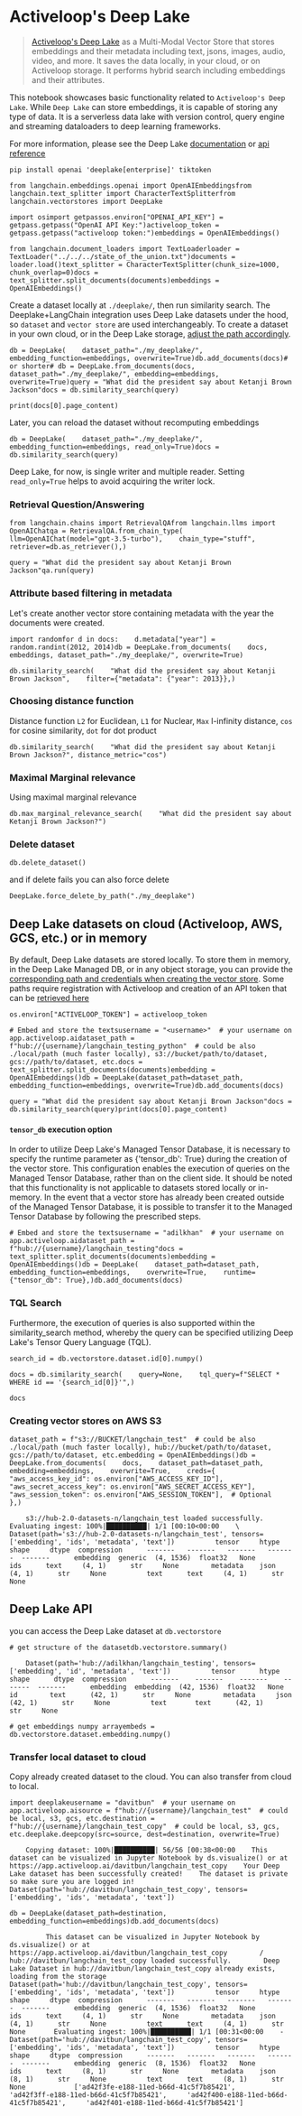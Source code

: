 Activeloop's Deep Lake
======================

> [Activeloop's Deep Lake](https://docs.activeloop.ai/) as a Multi-Modal Vector Store that stores embeddings and their metadata including text, jsons, images, audio, video, and more. It saves the data locally, in your cloud, or on Activeloop storage. It performs hybrid search including embeddings and their attributes.

This notebook showcases basic functionality related to `Activeloop's Deep Lake`. While `Deep Lake` can store embeddings, it is capable of storing any type of data. It is a serverless data lake with version control, query engine and streaming dataloaders to deep learning frameworks.

For more information, please see the Deep Lake [documentation](https://docs.activeloop.ai) or [api reference](https://docs.deeplake.ai)

    pip install openai 'deeplake[enterprise]' tiktoken

    from langchain.embeddings.openai import OpenAIEmbeddingsfrom langchain.text_splitter import CharacterTextSplitterfrom langchain.vectorstores import DeepLake

    import osimport getpassos.environ["OPENAI_API_KEY"] = getpass.getpass("OpenAI API Key:")activeloop_token = getpass.getpass("activeloop token:")embeddings = OpenAIEmbeddings()

    from langchain.document_loaders import TextLoaderloader = TextLoader("../../../state_of_the_union.txt")documents = loader.load()text_splitter = CharacterTextSplitter(chunk_size=1000, chunk_overlap=0)docs = text_splitter.split_documents(documents)embeddings = OpenAIEmbeddings()

Create a dataset locally at `./deeplake/`, then run similarity search. The Deeplake+LangChain integration uses Deep Lake datasets under the hood, so `dataset` and `vector store` are used interchangeably. To create a dataset in your own cloud, or in the Deep Lake storage, [adjust the path accordingly](https://docs.activeloop.ai/storage-and-credentials/storage-options).

    db = DeepLake(    dataset_path="./my_deeplake/", embedding_function=embeddings, overwrite=True)db.add_documents(docs)# or shorter# db = DeepLake.from_documents(docs, dataset_path="./my_deeplake/", embedding=embeddings, overwrite=True)query = "What did the president say about Ketanji Brown Jackson"docs = db.similarity_search(query)

    print(docs[0].page_content)

Later, you can reload the dataset without recomputing embeddings

    db = DeepLake(    dataset_path="./my_deeplake/", embedding_function=embeddings, read_only=True)docs = db.similarity_search(query)

Deep Lake, for now, is single writer and multiple reader. Setting `read_only=True` helps to avoid acquiring the writer lock.

### Retrieval Question/Answering[​](#retrieval-questionanswering "Direct link to Retrieval Question/Answering")

    from langchain.chains import RetrievalQAfrom langchain.llms import OpenAIChatqa = RetrievalQA.from_chain_type(    llm=OpenAIChat(model="gpt-3.5-turbo"),    chain_type="stuff",    retriever=db.as_retriever(),)

    query = "What did the president say about Ketanji Brown Jackson"qa.run(query)

### Attribute based filtering in metadata[​](#attribute-based-filtering-in-metadata "Direct link to Attribute based filtering in metadata")

Let's create another vector store containing metadata with the year the documents were created.

    import randomfor d in docs:    d.metadata["year"] = random.randint(2012, 2014)db = DeepLake.from_documents(    docs, embeddings, dataset_path="./my_deeplake/", overwrite=True)

    db.similarity_search(    "What did the president say about Ketanji Brown Jackson",    filter={"metadata": {"year": 2013}},)

### Choosing distance function[​](#choosing-distance-function "Direct link to Choosing distance function")

Distance function `L2` for Euclidean, `L1` for Nuclear, `Max` l-infinity distance, `cos` for cosine similarity, `dot` for dot product

    db.similarity_search(    "What did the president say about Ketanji Brown Jackson?", distance_metric="cos")

### Maximal Marginal relevance[​](#maximal-marginal-relevance "Direct link to Maximal Marginal relevance")

Using maximal marginal relevance

    db.max_marginal_relevance_search(    "What did the president say about Ketanji Brown Jackson?")

### Delete dataset[​](#delete-dataset "Direct link to Delete dataset")

    db.delete_dataset()

        

and if delete fails you can also force delete

    DeepLake.force_delete_by_path("./my_deeplake")

        

Deep Lake datasets on cloud (Activeloop, AWS, GCS, etc.) or in memory[​](#deep-lake-datasets-on-cloud-activeloop-aws-gcs-etc-or-in-memory "Direct link to Deep Lake datasets on cloud (Activeloop, AWS, GCS, etc.) or in memory")
---------------------------------------------------------------------------------------------------------------------------------------------------------------------------------------------------------------------------------

By default, Deep Lake datasets are stored locally. To store them in memory, in the Deep Lake Managed DB, or in any object storage, you can provide the [corresponding path and credentials when creating the vector store](https://docs.activeloop.ai/storage-and-credentials/storage-options). Some paths require registration with Activeloop and creation of an API token that can be [retrieved here](https://app.activeloop.ai/)

    os.environ["ACTIVELOOP_TOKEN"] = activeloop_token

    # Embed and store the textsusername = "<username>"  # your username on app.activeloop.aidataset_path = f"hub://{username}/langchain_testing_python"  # could be also ./local/path (much faster locally), s3://bucket/path/to/dataset, gcs://path/to/dataset, etc.docs = text_splitter.split_documents(documents)embedding = OpenAIEmbeddings()db = DeepLake(dataset_path=dataset_path, embedding_function=embeddings, overwrite=True)db.add_documents(docs)

    query = "What did the president say about Ketanji Brown Jackson"docs = db.similarity_search(query)print(docs[0].page_content)

#### `tensor_db` execution option[​](#tensor_db-execution-option "Direct link to tensor_db-execution-option")

In order to utilize Deep Lake's Managed Tensor Database, it is necessary to specify the runtime parameter as {'tensor\_db': True} during the creation of the vector store. This configuration enables the execution of queries on the Managed Tensor Database, rather than on the client side. It should be noted that this functionality is not applicable to datasets stored locally or in-memory. In the event that a vector store has already been created outside of the Managed Tensor Database, it is possible to transfer it to the Managed Tensor Database by following the prescribed steps.

    # Embed and store the textsusername = "adilkhan"  # your username on app.activeloop.aidataset_path = f"hub://{username}/langchain_testing"docs = text_splitter.split_documents(documents)embedding = OpenAIEmbeddings()db = DeepLake(    dataset_path=dataset_path,    embedding_function=embeddings,    overwrite=True,    runtime={"tensor_db": True},)db.add_documents(docs)

### TQL Search[​](#tql-search "Direct link to TQL Search")

Furthermore, the execution of queries is also supported within the similarity\_search method, whereby the query can be specified utilizing Deep Lake's Tensor Query Language (TQL).

    search_id = db.vectorstore.dataset.id[0].numpy()

    docs = db.similarity_search(    query=None,    tql_query=f"SELECT * WHERE id == '{search_id[0]}'",)

    docs

### Creating vector stores on AWS S3[​](#creating-vector-stores-on-aws-s3 "Direct link to Creating vector stores on AWS S3")

    dataset_path = f"s3://BUCKET/langchain_test"  # could be also ./local/path (much faster locally), hub://bucket/path/to/dataset, gcs://path/to/dataset, etc.embedding = OpenAIEmbeddings()db = DeepLake.from_documents(    docs,    dataset_path=dataset_path,    embedding=embeddings,    overwrite=True,    creds={        "aws_access_key_id": os.environ["AWS_ACCESS_KEY_ID"],        "aws_secret_access_key": os.environ["AWS_SECRET_ACCESS_KEY"],        "aws_session_token": os.environ["AWS_SESSION_TOKEN"],  # Optional    },)

        s3://hub-2.0-datasets-n/langchain_test loaded successfully.    Evaluating ingest: 100%|██████████| 1/1 [00:10<00:00    \    Dataset(path='s3://hub-2.0-datasets-n/langchain_test', tensors=['embedding', 'ids', 'metadata', 'text'])          tensor     htype     shape     dtype  compression      -------   -------   -------   -------  -------      embedding  generic  (4, 1536)  float32   None           ids      text     (4, 1)      str     None        metadata    json     (4, 1)      str     None          text      text     (4, 1)      str     None        

Deep Lake API[​](#deep-lake-api "Direct link to Deep Lake API")
---------------------------------------------------------------

you can access the Deep Lake dataset at `db.vectorstore`

    # get structure of the datasetdb.vectorstore.summary()

        Dataset(path='hub://adilkhan/langchain_testing', tensors=['embedding', 'id', 'metadata', 'text'])          tensor      htype      shape      dtype  compression      -------    -------    -------    -------  -------      embedding  embedding  (42, 1536)  float32   None           id        text      (42, 1)      str     None        metadata     json      (42, 1)      str     None          text       text      (42, 1)      str     None   

    # get embeddings numpy arrayembeds = db.vectorstore.dataset.embedding.numpy()

### Transfer local dataset to cloud[​](#transfer-local-dataset-to-cloud "Direct link to Transfer local dataset to cloud")

Copy already created dataset to the cloud. You can also transfer from cloud to local.

    import deeplakeusername = "davitbun"  # your username on app.activeloop.aisource = f"hub://{username}/langchain_test"  # could be local, s3, gcs, etc.destination = f"hub://{username}/langchain_test_copy"  # could be local, s3, gcs, etc.deeplake.deepcopy(src=source, dest=destination, overwrite=True)

        Copying dataset: 100%|██████████| 56/56 [00:38<00:00    This dataset can be visualized in Jupyter Notebook by ds.visualize() or at https://app.activeloop.ai/davitbun/langchain_test_copy    Your Deep Lake dataset has been successfully created!    The dataset is private so make sure you are logged in!    Dataset(path='hub://davitbun/langchain_test_copy', tensors=['embedding', 'ids', 'metadata', 'text'])

    db = DeepLake(dataset_path=destination, embedding_function=embeddings)db.add_documents(docs)

             This dataset can be visualized in Jupyter Notebook by ds.visualize() or at https://app.activeloop.ai/davitbun/langchain_test_copy        /    hub://davitbun/langchain_test_copy loaded successfully.        Deep Lake Dataset in hub://davitbun/langchain_test_copy already exists, loading from the storage    Dataset(path='hub://davitbun/langchain_test_copy', tensors=['embedding', 'ids', 'metadata', 'text'])          tensor     htype     shape     dtype  compression      -------   -------   -------   -------  -------      embedding  generic  (4, 1536)  float32   None           ids      text     (4, 1)      str     None        metadata    json     (4, 1)      str     None          text      text     (4, 1)      str     None       Evaluating ingest: 100%|██████████| 1/1 [00:31<00:00    -    Dataset(path='hub://davitbun/langchain_test_copy', tensors=['embedding', 'ids', 'metadata', 'text'])          tensor     htype     shape     dtype  compression      -------   -------   -------   -------  -------      embedding  generic  (8, 1536)  float32   None           ids      text     (8, 1)      str     None        metadata    json     (8, 1)      str     None          text      text     (8, 1)      str     None            ['ad42f3fe-e188-11ed-b66d-41c5f7b85421',     'ad42f3ff-e188-11ed-b66d-41c5f7b85421',     'ad42f400-e188-11ed-b66d-41c5f7b85421',     'ad42f401-e188-11ed-b66d-41c5f7b85421']